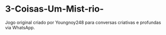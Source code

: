 # 3-Coisas-Um-Mist-rio-
Jogo original criado por Youngnoy248 para conversas criativas e profundas via WhatsApp.
